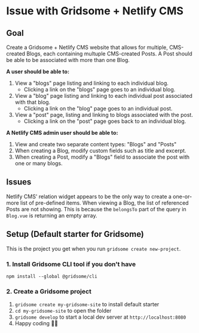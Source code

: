 # Issue with Gridsome + Netlify CMS

## Goal

Create a Gridsome + Netlify CMS website that allows for multiple, CMS-created Blogs, each containing multuple CMS-created Posts. A Post should be able to be associated with more than one Blog.

**A user should be able to:**

1. View a "blogs" page listing and linking to each individual blog.
    * Clicking a link on the "blogs" page goes to an individual blog.
2. View a "blog" page listing and linking to each individual post associated with that blog.
    * Clicking a link on the "blog" page goes to an individual post.
3. View a "post" page, listing and linking to blogs associated with the post.
    * Clicking a link on the "post" page goes back to an individual blog.

**A Netlify CMS admin user should be able to:**

1. View and create two separate content types: "Blogs" and "Posts"
2. When creating a Blog, modify custom fields such as title and excerpt.
3. When creating a Post, modify a "Blogs" field to associate the post with one or many blogs.

## Issues

Netlify CMS' relation widget appears to be the only way to create a one-or-more list of pre-defined items. When viewing a Blog, the list of referenced Posts are not showing. This is because the `belongsTo` part of the query in `Blog.vue` is returning an empty array.

## Setup (Default starter for Gridsome)

This is the project you get when you run `gridsome create new-project`.

### 1. Install Gridsome CLI tool if you don't have

`npm install --global @gridsome/cli`

### 2. Create a Gridsome project

1. `gridsome create my-gridsome-site` to install default starter
2. `cd my-gridsome-site` to open the folder
3. `gridsome develop` to start a local dev server at `http://localhost:8080`
4. Happy coding 🎉🙌
